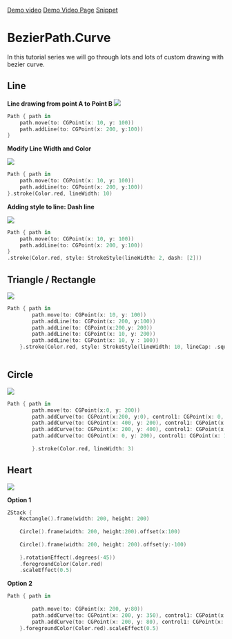 [Demo video](https://vimeo.com/106757336)
[Demo Video Page](https://medium.com/sketch-app/mastering-the-bezier-curve-in-sketch-4da8fdf0dbbb)
[Snippet](https://www.bignerdranch.com/blog/core-graphics-part-4-a-path-a-path/)
# BezierPath.Curve

In this tutorial series we will go through lots and lots of custom drawing with bezier curve.

## Line

**Line drawing from point A to Point B**
![](https://github.com/tigerraj32/BezierPath.Curve/blob/master/BezierCurve/assets/line1.png)

```swift 
Path { path in
	path.move(to: CGPoint(x: 10, y: 100))
	path.addLine(to: CGPoint(x: 200, y:100))
}
```

**Modify Line Width and Color**

![](https://github.com/tigerraj32/BezierPath.Curve/blob/master/BezierCurve/assets/line2.png)

```swift
Path { path in
	path.move(to: CGPoint(x: 10, y: 100))
	path.addLine(to: CGPoint(x: 200, y:100))
}.stroke(Color.red, lineWidth: 10)
```

**Adding style to line: Dash line**


![](https://github.com/tigerraj32/BezierPath.Curve/blob/master/BezierCurve/assets/line3.png)

```swift
Path { path in
	path.move(to: CGPoint(x: 10, y: 100))
	path.addLine(to: CGPoint(x: 200, y:100))
}
.stroke(Color.red, style: StrokeStyle(lineWidth: 2, dash: [2]))
```


## Triangle / Rectangle

![](https://github.com/tigerraj32/BezierPath.Curve/blob/master/BezierCurve/assets/rect.png)

```swift
Path { path in
        path.move(to: CGPoint(x: 10, y: 100))
        path.addLine(to: CGPoint(x: 200, y:100))
        path.addLine(to: CGPoint(x:200,y: 200))
        path.addLine(to: CGPoint(x: 10, y: 200))
        path.addLine(to: CGPoint(x: 10, y : 100))
    }.stroke(Color.red, style: StrokeStyle(lineWidth: 10, lineCap: .square, lineJoin: .miter))
           
```

## Circle

![](https://github.com/tigerraj32/BezierPath.Curve/blob/master/BezierCurve/assets/circle.png)

```swift
Path { path in
        path.move(to: CGPoint(x:0, y: 200))
        path.addCurve(to: CGPoint(x:200, y:0), control1: CGPoint(x: 0, y:100), control2: CGPoint(x:100, y:0))
        path.addCurve(to: CGPoint(x: 400, y: 200), control1: CGPoint(x: 300, y: 0), control2: CGPoint(x: 400, y: 100))
        path.addCurve(to: CGPoint(x: 200, y: 400), control1: CGPoint(x: 400, y: 300), control2: CGPoint(x:300, y: 400))
        path.addCurve(to: CGPoint(x: 0, y: 200), control1: CGPoint(x: 100, y: 400), control2: CGPoint(x: 0, y: 300))
        
        }.stroke(Color.red, lineWidth: 3) 
```



## Heart

![](https://github.com/tigerraj32/BezierPath.Curve/blob/master/BezierCurve/assets/heart.png)

**Option 1**

```swift
ZStack {
    Rectangle().frame(width: 200, height: 200)
    
    Circle().frame(width: 200, height:200).offset(x:100)
    
    Circle().frame(width: 200, height: 200).offset(y:-100)
    
    }.rotationEffect(.degrees(-45))
    .foregroundColor(Color.red)
    .scaleEffect(0.5)
```


**Option 2**
```swift
Path { path in
        
        path.move(to: CGPoint(x: 200, y:80))
        path.addCurve(to: CGPoint(x: 200, y: 350), control1: CGPoint(x: 380,y:20), control2: CGPoint(x:380,y: 200))
        path.addCurve(to: CGPoint(x: 200, y: 80), control1: CGPoint(x: 20, y:200), control2: CGPoint(x: 20, y: 20))
    }.foregroundColor(Color.red).scaleEffect(0.5)
```


